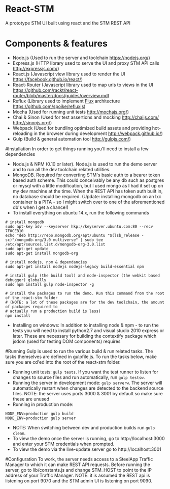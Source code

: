 # React-STM
A prototype STM UI built using react and the STM REST API

# Components & features
 * Node.js (Used to run the server and toolchain https://nodejs.org/)
 * Express.js (HTTP library used to serve the UI and proxy STM API calls http://expressjs.com/)
 * React.js (Javascript view library used to render the UI https://facebook.github.io/react/)
 * React-Router (Javascript library used to map urls to views in the UI https://github.com/rackt/react-router/blob/master/docs/guides/overview.md)
 * Reflux (Library used to implement [Flux](https://facebook.github.io/flux/) architecture https://github.com/spoike/refluxjs)
 * Mocha (Used for running unit tests http://mochajs.org/)
 * Chai & Sinon (Used for test assertions and mocking http://chaijs.com/ http://sinonjs.org/)
 * Webpack (Used for bundling optimized build assets and providing hot-reloading in the browser during development http://webpack.github.io/)
 * Gulp (Build & general automation tool http://gulpjs.com/)
 
#Installation
In order to get things running you'll need to install a few dependencies
 * Node.js & NPM (0.10 or later). Node.js is used to run the demo server and to run all the dev toolchain related    utilities.
 * MongoDB. Required for converting STM's basic auth to a bearer token based auth scheme. This could conceivably be      any db such as postgres or mysql with a little modification, but I used mongo as I had it set up on my dev machine    at the time. When the REST API has token auth built in, no database should be required. (Update: installing mongodb    on an lxc container is a PITA - so I might switch over to one of the aforementioned db's when I get a chance!)
 * To install everything on ubuntu 14.x, run the following commands
```
# install mongodb
sudo apt-key adv --keyserver hkp://keyserver.ubuntu.com:80 --recv 7F0CEB10
echo "deb http://repo.mongodb.org/apt/ubuntu "$(lsb_release -sc)"/mongodb-org/3.0 multiverse" | sudo tee /etc/apt/sources.list.d/mongodb-org-3.0.list
sudo apt-get update
sudo apt-get install mongodb-org

# install nodejs, npm & dependancies
sudo apt-get install nodejs nodejs-legacy build-essential npm

# install gulp (the build tool) and node-inspector (the webkit based debugger) globally
sudo npm install gulp node-inspector -g

# install the packages to run the demo. Run this command from the root of the react-stm folder 
# (NOTE: a lot of these packages are for the dev toolchain, the amount of packages required to 
# actually run a production build is less)
npm install
```
 * Installing on windows: In addition to installing node & npm - to run the tests you will need to install python2.7 and visual studio 2010 express or later. These are necessary for building the contextify package which jsdom (used for testing DOM components) requires
 
#Running 
Gulp is used to run the various build & run related tasks. The tasks themselves are defined in gulpfile.js. To run the tasks below, make sure you are cd'ed into the root of the react-stm folder.
 * Running unit tests: ```gulp tests```. If you want the test runner to listen for changes to source files and run automatically, run ```gulp testsw```.
 * Running the server in development mode: ```gulp serverw```. The server will automatically restart when changes are detected to the backend source files. NOTE: the server uses ports 3000 & 3001 by default so make sure these are unused
 * Running in production mode:
```
NODE_ENV=production gulp build
NODE_ENV=production gulp server
```
 * NOTE: When switching between dev and production builds run ```gulp clean```.
 * To view the demo once the server is running, go to http://localhost:3000 and enter your STM credentials when prompted.
 * To view the demo via the live-update server go to http://localhost:3001

#Configuration
To work, the server needs access to a SteelApp Traffic Manager to which it can make REST API requests. Before running the server, go to lib/constants.js and change STM_HOST to point to the IP address of your Traffic Manager.
NOTE: it is assumed the REST api is listening on port 9070 and the STM admin UI is listening on port 9090.
